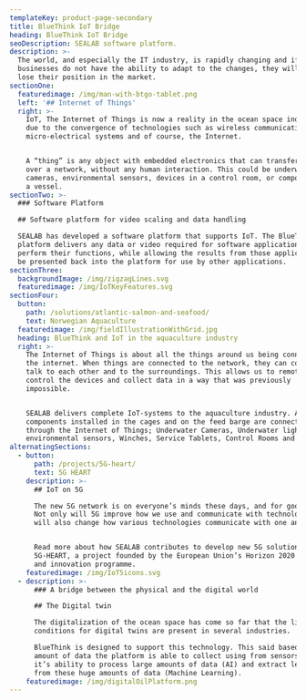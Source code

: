```yaml
---
templateKey: product-page-secondary
title: BlueThink IoT Bridge
heading: BlueThink IoT Bridge
seoDescription: SEALAB software platform.
description: >-
  The world, and especially the IT industry, is rapidly changing and if
  businesses do not have the ability to adapt to the changes, they will easily
  lose their position in the market.
sectionOne:
  featuredimage: /img/man-with-btgo-tablet.png
  left: '## Internet of Things'
  right: >-
    IoT, The Internet of Things is now a reality in the ocean space industries
    due to the convergence of technologies such as wireless communications,
    micro-electrical systems and of course, the Internet.


    A “thing” is any object with embedded electronics that can transfer data
    over a network, without any human interaction. This could be underwater
    cameras, environmental sensors, devices in a control room, or components in
    a vessel.
sectionTwo: >-
  ### Software Platform

  ## Software platform for video scaling and data handling

  SEALAB has developed a software platform that supports IoT. The BlueThink™
  platform delivers any data or video required for software applications to
  perform their functions, while allowing the results from those applications to
  be presented back into the platform for use by other applications.
sectionThree:
  backgroundImage: /img/zigzagLines.svg
  featuredimage: /img/IoTKeyFeatures.svg
sectionFour:
  button:
    path: /solutions/atlantic-salmon-and-seafood/
    text: Norwegian Aquaculture
  featuredimage: /img/fieldIllustrationWithGrid.jpg
  heading: BlueThink and IoT in the aquaculture industry
  right: >-
    The Internet of Things is about all the things around us being connected to
    the internet. When things are connected to the network, they can connect,
    talk to each other and to the surroundings. This allows us to remotely
    control the devices and collect data in a way that was previously
    impossible.


    SEALAB delivers complete IoT-systems to the aquaculture industry. All
    components installed in the cages and on the feed barge are connected
    through the Internet of Things; Underwater Cameras, Underwater lights,
    environmental sensors, Winches, Service Tablets, Control Rooms and more.
alternatingSections:
  - button:
      path: /projects/5G-heart/
      text: 5G HEART
    description: >-
      ## IoT on 5G

      The new 5G network is on everyone’s minds these days, and for good reason.
      Not only will 5G improve how we use and communicate with technology, it
      will also change how various technologies communicate with one another.


      Read more about how SEALAB contributes to develop new 5G solutions through
      5G-HEART, a project founded by the European Union’s Horizon 2020 research
      and innovation programme.
    featuredimage: /img/IoT5icons.svg
  - description: >-
      ### A bridge between the physical and the digital world

      ## The Digital twin

      The digitalization of the ocean space has come so far that the living
      conditions for digital twins are present in several industries.

      BlueThink is designed to support this technology. This said based on the
      amount of data the platform is able to collect using from sensors (IoT),
      it’s ability to process large amounts of data (AI) and extract lessons
      from these huge amounts of data (Machine Learning).
    featuredimage: /img/digitalOilPlatform.png
---
```



